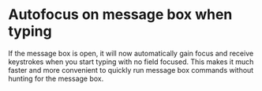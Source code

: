 # Autofocus on message box when typing

If the message box is open, it will now automatically gain focus and
receive keystrokes when you start typing with no field focused.  This
makes it much faster and more convenient to quickly run message box
commands without hunting for the message box.
